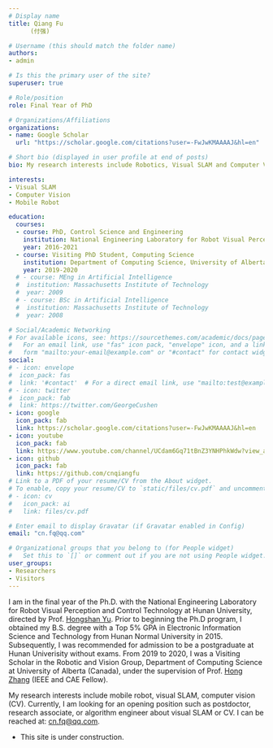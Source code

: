 ```yaml
---
# Display name
title: Qiang Fu 
      (付强)

# Username (this should match the folder name)
authors:
- admin

# Is this the primary user of the site?
superuser: true

# Role/position
role: Final Year of PhD

# Organizations/Affiliations
organizations:
- name: Google Scholar
  url: "https://scholar.google.com/citations?user=-FwJwKMAAAAJ&hl=en"

# Short bio (displayed in user profile at end of posts)
bio: My research interests include Robotics, Visual SLAM and Computer Vision.

interests:
- Visual SLAM
- Computer Vision
- Mobile Robot

education:
  courses:
  - course: PhD, Control Science and Engineering
    institution: National Engineering Laboratory for Robot Visual Perception and Control Technology, Hunan University
    year: 2016-2021
  - course: Visiting PhD Student, Computing Science
    institution: Department of Computing Science, University of Alberta 
    year: 2019-2020
  # - course: MEng in Artificial Intelligence
  #  institution: Massachusetts Institute of Technology
  #  year: 2009
  # - course: BSc in Artificial Intelligence
  #  institution: Massachusetts Institute of Technology
  #  year: 2008

# Social/Academic Networking
# For available icons, see: https://sourcethemes.com/academic/docs/page-builder/#icons
#   For an email link, use "fas" icon pack, "envelope" icon, and a link in the
#   form "mailto:your-email@example.com" or "#contact" for contact widget.
social:
# - icon: envelope
#  icon_pack: fas
#  link: '#contact'  # For a direct email link, use "mailto:test@example.org".
# - icon: twitter
#  icon_pack: fab
#  link: https://twitter.com/GeorgeCushen
- icon: google
  icon_pack: fab
  link: https://scholar.google.com/citations?user=-FwJwKMAAAAJ&hl=en
- icon: youtube
  icon_pack: fab
  link: https://www.youtube.com/channel/UCdam6Gq71tBnZ3YNHPhkWdw?view_as=subscriber
- icon: github
  icon_pack: fab
  link: https://github.com/cnqiangfu  
# Link to a PDF of your resume/CV from the About widget.
# To enable, copy your resume/CV to `static/files/cv.pdf` and uncomment the lines below.
# - icon: cv
#   icon_pack: ai
#   link: files/cv.pdf

# Enter email to display Gravatar (if Gravatar enabled in Config)
email: "cn.fq@qq.com"

# Organizational groups that you belong to (for People widget)
#   Set this to `[]` or comment out if you are not using People widget.
user_groups:
- Researchers
- Visitors
---
```


I am in the final year of the Ph.D. with the National Engineering Laboratory for Robot Visual Perception and Control Technology at Hunan University, directed by Prof. [Hongshan Yu](http://eeit.hnu.edu.cn/info/1289/4535.htm). Prior to beginning the Ph.D program, I obtained my B.S. degree with a Top 5% GPA in Electronic Information Science and Technology from Hunan Normal University in 2015. Subsequently, I was recommended for admission to be a postgraduate at Hunan Univerisity without exams. From 2019 to 2020, I was a Visiting Scholar in the Robotic and Vision Group, Department of Computing Science at University of Alberta (Canada), under the supervision of Prof. [Hong Zhang](http://webdocs.cs.ualberta.ca/~zhang/) (IEEE and CAE Fellow). 

My research interests include mobile robot, visual SLAM, computer vision (CV). Currently, I am looking for an opening position such as postdoctor, research associate, or algorithm engineer about visual SLAM or CV. I can be reached at: cn.fq@qq.com.

- This site is under construction.
